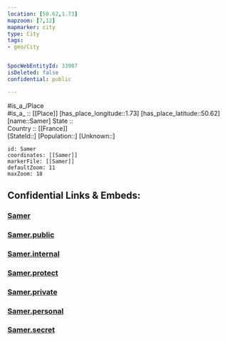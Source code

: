 ```yaml
---
location: [50.62,1.73] 
mapzoom: [7,12] 
mapmarker: city 
type: City
tags:
- geo/City


SpocWebEntityId: 33907
isDeleted: false
confidential: public

---
```

#is_a_/Place  
#is_a_ :: [[Place]] 
[has_place_longitude::1.73] 
[has_place_latitude::50.62] 
[name::Samer] 
State ::  
Country :: [[France]]  
[StateId::] 
[Population::] 
[Unknown::] 


```leaflet
id: Samer
coordinates: [[Samer]] 
markerFile: [[Samer]] 
defaultZoom: 11 
maxZoom: 18
```


## Confidential Links & Embeds: 

### [Samer](/_Standards/Earth/Continent/Europe/Europe~West/France/regions~France/Hauts-de-France/departments~Hauts-de-France/Pas-de-Calais/communes~Pas-de-Calais/Boulogne-sur-Mer/cities~Boulogne-sur-Mer/Samer.md) 

### [Samer.public](/_public/Earth/Continent/Europe/Europe~West/France/regions~France/Hauts-de-France/departments~Hauts-de-France/Pas-de-Calais/communes~Pas-de-Calais/Boulogne-sur-Mer/cities~Boulogne-sur-Mer/Samer.public.md) 

### [Samer.internal](/_internal/Earth/Continent/Europe/Europe~West/France/regions~France/Hauts-de-France/departments~Hauts-de-France/Pas-de-Calais/communes~Pas-de-Calais/Boulogne-sur-Mer/cities~Boulogne-sur-Mer/Samer.internal.md) 

### [Samer.protect](/_protect/Earth/Continent/Europe/Europe~West/France/regions~France/Hauts-de-France/departments~Hauts-de-France/Pas-de-Calais/communes~Pas-de-Calais/Boulogne-sur-Mer/cities~Boulogne-sur-Mer/Samer.protect.md) 

### [Samer.private](/_private/Earth/Continent/Europe/Europe~West/France/regions~France/Hauts-de-France/departments~Hauts-de-France/Pas-de-Calais/communes~Pas-de-Calais/Boulogne-sur-Mer/cities~Boulogne-sur-Mer/Samer.private.md) 

### [Samer.personal](/_personal/Earth/Continent/Europe/Europe~West/France/regions~France/Hauts-de-France/departments~Hauts-de-France/Pas-de-Calais/communes~Pas-de-Calais/Boulogne-sur-Mer/cities~Boulogne-sur-Mer/Samer.personal.md) 

### [Samer.secret](/_secret/Earth/Continent/Europe/Europe~West/France/regions~France/Hauts-de-France/departments~Hauts-de-France/Pas-de-Calais/communes~Pas-de-Calais/Boulogne-sur-Mer/cities~Boulogne-sur-Mer/Samer.secret.md)

